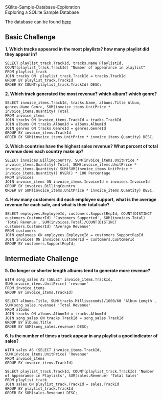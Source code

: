SQlite-Sample-Database-Exploration  
Exploring a SQLite Sample Database

The database can be found [here](http://www.sqlitetutorial.net/sqlite-sample-database)

## Basic Challenge

**1.  Which tracks appeared in the most playlists? how many playlist did they appear in?**

    SELECT playlist_track.TrackId, tracks.Name PlaylistId, COUNT(playlist_track.TrackId) "Number of appearance in playlist"
    FROM playlist_track
    JOIN tracks ON  playlist_track.TrackId = tracks.TrackId
    GROUP BY playlist_track.TrackId
    ORDER BY COUNT(playlist_track.TrackId) DESC;




**2. Which track generated the most revenue? which album? which genre?**

    SELECT invoice_items.TrackId, tracks.Name, albums.Title Album, genres.Name Genre, SUM(invoice_items.UnitPrice * invoice_items.Quantity) Total
    FROM invoice_items
    JOIN tracks ON invoice_items.TrackId = tracks.TrackId
    JOIN albums ON tracks.AlbumId = albums.AlbumId
    JOIN genres ON tracks.GenreId = genres.GenreId
    GROUP BY invoice_items.TrackId
    ORDER BY SUM(invoice_items.UnitPrice * invoice_items.Quantity) DESC;


**3. Which countries have the highest sales revenue? What percent of total revenue does each country make up?**

    SELECT invoices.BillingCountry, SUM(invoice_items.UnitPrice * invoice_items.Quantity) Total, SUM(invoice_items.UnitPrice * invoice_items.Quantity)/ SUM(SUM(invoice_items.UnitPrice * invoice_items.Quantity)) OVER() * 100 Percentage
    FROM invoices
    JOIN invoice_items ON invoice_items.InvoiceId = invoices.InvoiceId
    GROUP BY invoices.BillingCountry
    ORDER BY SUM(invoice_items.UnitPrice * invoice_items.Quantity) DESC;

**4. How many customers did each employee support, what is the average revenue for each sale, and what is their total sale?**

    SELECT employees.EmployeeId, customers.SupportRepId, COUNT(DISTINCT customers.CustomerId) 'Customers Supported', SUM(invoices.Total) 'Total Revenue', SUM(invoices.Total)/COUNT(DISTINCT customers.CustomerId) 'Average Revenue'
    FROM customers
    JOIN employees ON employees.EmployeeId = customers.SupportRepId
    JOIN invoices ON invoices.CustomerId = customers.CustomerId
    GROUP BY customers.SupportRepId;
    
## Intermediate Challenge

**5. Do longer or shorter length albums tend to generate more revenue?**

    WITH song_sales AS (SELECT invoice_items.TrackId, SUM(invoice_items.UnitPrice) 'revenue'
    FROM invoice_items 
    GROUP BY invoice_items.TrackId)
    
    SELECT albums.Title, SUM(tracks.Milliseconds)/1000/60 'Album Length', SUM(song_sales.revenue) 'Total Revenue'
    FROM albums
    JOIN tracks ON albums.AlbumId = tracks.AlbumId
    JOIN song_sales ON tracks.TrackId = song_sales.TrackId
    GROUP BY albums.Title
    ORDER BY SUM(song_sales.revenue) DESC;

**6. Is the number of times a track appear in any playlist a good indicator of sales?**

    WITH sales AS (SELECT invoice_items.TrackId, SUM(invoice_items.UnitPrice) 'Revenue'
    FROM invoice_items
    GROUP BY invoice_items.TrackId)

    SELECT playlist_track.TrackId, COUNT(playlist_track.TrackId) 'Number of Appearance in Playlists', SUM(sales.Revenue) 'Total Sales'
    FROM playlist_track
    JOIN sales ON playlist_track.TrackId = sales.TrackId
    GROUP BY playlist_track.TrackId
    ORDER BY SUM(sales.Revenue) DESC;
    

